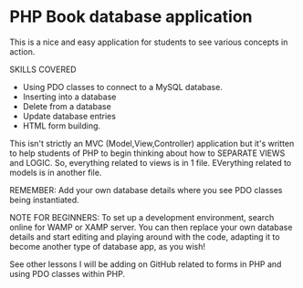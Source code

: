 # PHP Book database application
This is a nice and easy application for students to see various concepts in action.

SKILLS COVERED
- Using PDO classes to connect to a MySQL database.
- Inserting into a database
- Delete from a database
- Update database entries
- HTML form building.

This isn't strictly an MVC (Model,View,Controller) application but it's written to help students of PHP to begin thinking about how to SEPARATE VIEWS and LOGIC.
So, everything related to views is in 1 file. 
EVerything related to models is in another file.

REMEMBER:  Add your own database details where you see PDO classes being instantiated. 

NOTE FOR BEGINNERS: To set up a development environment, search online for WAMP or XAMP server. You can then replace your own 
database details and start editing and playing around with the code, adapting it to become another type of database app, as you wish!

See other lessons I will be adding on GitHub related to forms in PHP and using PDO classes within PHP.
